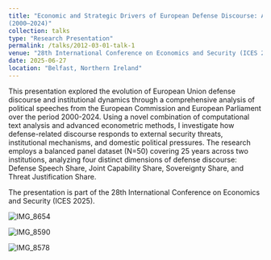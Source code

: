 ```yaml
---
title: "Economic and Strategic Drivers of European Defense Discourse: A Text-as-Data and Dynamic Econometric Analysis
(2000–2024)"
collection: talks
type: "Research Presentation"
permalink: /talks/2012-03-01-talk-1
venue: "28th International Conference on Economics and Security (ICES 2025), Ulster University"
date: 2025-06-27
location: "Belfast, Northern Ireland"
---
```


This presentation explored the evolution of European Union defense discourse and institutional dynamics through a comprehensive analysis of political speeches from the European Commission and European Parliament over the period 2000-2024. Using a novel combination of computational text analysis and advanced econometric methods, I investigate how defense-related discourse responds to external security threats, institutional mechanisms, and domestic political pressures. The research employs a balanced panel dataset (N=50) covering 25 years across two institutions, analyzing four distinct dimensions of defense discourse: Defense Speech Share, Joint Capability Share, Sovereignty Share, and Threat Justification Share.

The presentation is part of the 28th International Conference on Economics and Security (ICES 2025).

![IMG_8654](https://github.com/user-attachments/assets/3595b28a-b789-49e7-9a22-197e2b5a715e)

![IMG_8590](https://github.com/user-attachments/assets/768bd7d6-3f91-4acb-8379-a99e634c3040)

![IMG_8578](https://github.com/user-attachments/assets/38b73222-54b5-42e8-bf84-c0bea660a556)

